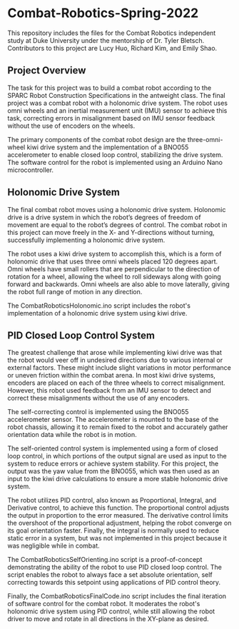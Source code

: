 # Combat-Robotics-Spring-2022
This repository includes the files for the Combat Robotics independent study at Duke University under the mentorship of Dr. Tyler Bletsch. Contributors to this project are Lucy Huo, Richard Kim, and Emily Shao.

## Project Overview
The task for this project was to build a combat robot according to the SPARC Robot Construction Specifications in the antweight class. The final project was a combat robot with a holonomic drive system. The robot uses omni wheels and an inertial measurement unit (IMU) sensor to achieve this task, correcting errors in misalignment based on IMU sensor feedback without the use of encoders on the wheels.

The primary components of the combat robot design are the three-omni-wheel kiwi drive system and the implementation of a BNO055 accelerometer to enable closed loop control, stabilizing the drive system. The software control for the robot is implemented using an Arduino Nano microcontroller.

## Holonomic Drive System
The final combat robot moves using a holonomic drive system. Holonomic drive is a drive system in which the robot’s degrees of freedom of movement are equal to the robot’s degrees of control. The combat robot in this project can move freely in the X- and Y-directions without turning, successfully implementing a holonomic drive system.

The robot uses a kiwi drive system to accomplish this, which is a form of holonomic drive that uses three omni wheels placed 120 degrees apart. Omni wheels have small rollers that are perpendicular to the direction of rotation for a wheel, allowing the wheel to roll sideways along with going forward and backwards. Omni wheels are also able to move laterally,  giving the robot full range of motion in any direction.

The CombatRoboticsHolonomic.ino script includes the robot's implementation of a holonomic drive system using kiwi drive.

## PID Closed Loop Control System
The greatest challenge that arose while implementing kiwi drive was that the robot would veer off in undesired directions due to various internal or external factors. These might include slight variations in motor performance or uneven friction within the combat arena. In most kiwi drive systems, encoders are placed on each of the three wheels to correct misalignment. However, this robot used feedback from an IMU sensor to detect and correct these misalignments without the use of any encoders.

The self-correcting control is implemented using the BNO055 accelerometer sensor. The accelerometer is mounted to the base of the robot chassis, allowing it to remain fixed to the robot and accurately gather orientation data while the robot is in motion.

The self-oriented control system is implemented using a form of closed loop control, in which portions of the output signal are used as input to the system to reduce errors or achieve system stability. For this project, the output was the yaw value from the BNO055, which was then used as an input to the kiwi drive calculations to ensure a more stable holonomic drive system.

The robot utilizes PID control, also known as Proportional, Integral, and Derivative control, to achieve this function. The proportional control adjusts the output in proportion to the error measured. The derivative control limits the overshoot of the proportional adjustment, helping the robot converge on its goal orientation faster. Finally, the integral is normally used to reduce static error in a system, but was not implemented in this project because it was negligible while in combat.

The CombatRoboticsSelfOrienting.ino script is a proof-of-concept demonstrating the ability of the robot to use PID closed loop control. The script enables the robot to always face a set absolute orientation, self correcting towards this setpoint using applications of PID control theory.

Finally, the CombatRoboticsFinalCode.ino script includes the final iteration of software control for the combat robot. It moderates the robot's holonomic drive system using PID control, while still allowing the robot driver to move and rotate in all directions in the XY-plane as desired.
